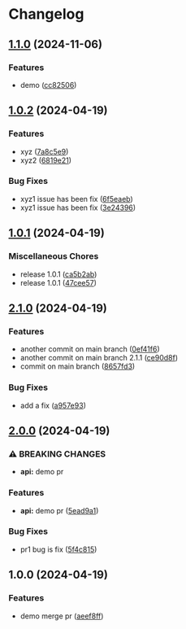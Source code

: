 # Changelog

## [1.1.0](https://github.com/jeffrey-zhang/ST-Y2024/compare/v1.0.2...v1.1.0) (2024-11-06)


### Features

* demo ([cc82506](https://github.com/jeffrey-zhang/ST-Y2024/commit/cc8250617ac37b3a77f855d3a73cf3131c02bdc2))

## [1.0.2](https://github.com/jeffrey-zhang/ST-Y2024/compare/v1.0.1...v1.0.2) (2024-04-19)


### Features

* xyz ([7a8c5e9](https://github.com/jeffrey-zhang/ST-Y2024/commit/7a8c5e9d0871bdb6d64659c6c439681e5d2fc631))
* xyz2 ([6819e21](https://github.com/jeffrey-zhang/ST-Y2024/commit/6819e21506b715cbbeb109eefc2c1a283891a2c6))


### Bug Fixes

* xyz1 issue has been fix ([6f5eaeb](https://github.com/jeffrey-zhang/ST-Y2024/commit/6f5eaeb9a434d3e847c786ff78330831d32fdb97))
* xyz1 issue has been fix ([3e24396](https://github.com/jeffrey-zhang/ST-Y2024/commit/3e243968a59a2cfd12af43feef8dd1efbab51d32))

## [1.0.1](https://github.com/jeffrey-zhang/ST-Y2024/compare/v2.1.0...v1.0.1) (2024-04-19)


### Miscellaneous Chores

* release 1.0.1 ([ca5b2ab](https://github.com/jeffrey-zhang/ST-Y2024/commit/ca5b2ab542747505d9e64dd51a5b52c57d56d602))
* release 1.0.1 ([47cee57](https://github.com/jeffrey-zhang/ST-Y2024/commit/47cee57fe9214890d4e99ab49a1437ab1831af91))

## [2.1.0](https://github.com/jeffrey-zhang/ST-Y2024/compare/v2.0.0...v2.1.0) (2024-04-19)


### Features

* another commit on main branch ([0ef41f6](https://github.com/jeffrey-zhang/ST-Y2024/commit/0ef41f65f5c56bb46f4c44c94ec6149c818dd870))
* another commit on main branch 2.1.1 ([ce90d8f](https://github.com/jeffrey-zhang/ST-Y2024/commit/ce90d8fc78de3e38182bb208589ab64aed9df2c1))
* commit on main branch ([8657fd3](https://github.com/jeffrey-zhang/ST-Y2024/commit/8657fd3477aaf6ae9dd9b1147408a7bbca18e31f))


### Bug Fixes

* add a fix ([a957e93](https://github.com/jeffrey-zhang/ST-Y2024/commit/a957e939a02e7d9c706a2b722d4249ffea9394b4))

## [2.0.0](https://github.com/jeffrey-zhang/ST-Y2024/compare/v1.0.0...v2.0.0) (2024-04-19)


### ⚠ BREAKING CHANGES

* **api:** demo pr

### Features

* **api:** demo pr ([5ead9a1](https://github.com/jeffrey-zhang/ST-Y2024/commit/5ead9a1f62f6eb4c6a2012762f53f1a173de904f))


### Bug Fixes

* pr1 bug is fix ([5f4c815](https://github.com/jeffrey-zhang/ST-Y2024/commit/5f4c815b57dc3f27f5b87dbb35d221ff3e18ca7a))

## 1.0.0 (2024-04-19)


### Features

* demo merge pr ([aeef8ff](https://github.com/jeffrey-zhang/ST-Y2024/commit/aeef8ff6534284f6f140e1eb87a95b3e16364afe))
